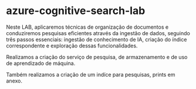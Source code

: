 # azure-cognitive-search-lab
Neste LAB, aplicaremos técnicas de organização de documentos e conduziremos pesquisas eficientes através da ingestão de dados, seguindo três passos essenciais: ingestão de conhecimento de IA, criação do índice correspondente e exploração dessas funcionalidades.

Realizamos a criação do serviço de pesquisa, de armazenamento e de uso de aprendizado de máquina.

Também realizamos a criação de um indíce para pesquisas, prints em anexo.
